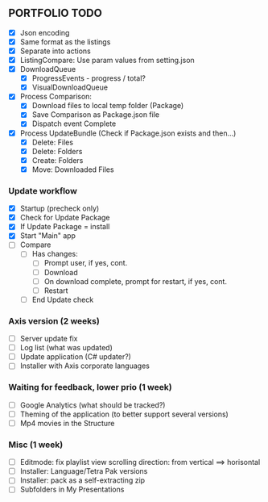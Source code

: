 ## PORTFOLIO TODO

- [x] Json encoding
- [x] Same format as the listings
- [x] Separate into actions
- [x] ListingCompare: Use param values from setting.json
- [x] DownloadQueue
    - [x] ProgressEvents - progress / total?
    - [x] VisualDownloadQueue
- [x] Process Comparison:
    - [x] Download files to local temp folder (Package)
    - [x] Save Comparison as Package.json file
    - [x] Dispatch event Complete
- [x] Process UpdateBundle (Check if Package.json exists and then...)
    - [x] Delete: Files
    - [x] Delete: Folders
    - [x] Create: Folders
    - [x] Move: Downloaded Files

### Update workflow
- [x] Startup (precheck only)
- [x] Check for Update Package
- [x] If Update Package = install
- [x] Start "Main" app
- [ ] Compare
    - [ ] Has changes:
        - [ ] Prompt user, if yes, cont.
        - [ ] Download
        - [ ] On download complete, prompt for restart, if yes, cont.
        - [ ] Restart
    - [ ] End Update check

### Axis version (2 weeks)
- [ ] Server update fix
- [ ] Log list (what was updated)
- [ ] Update application (C# updater?)
- [ ] Installer with Axis corporate languages

### Waiting for feedback, lower prio (1 week)
- [ ] Google Analytics (what should be tracked?)
- [ ] Theming of the application (to better support several versions)
- [ ] Mp4 movies in the Structure

### Misc (1 week)
- [ ] Editmode: fix playlist view scrolling direction: from vertical ==> horisontal
- [ ] Installer: Language/Tetra Pak versions
- [ ] Installer: pack as a self-extracting zip
- [ ] Subfolders in My Presentations
